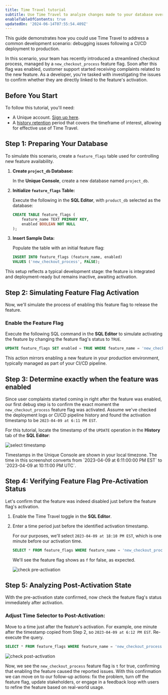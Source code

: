 ```yaml
---
title: Time Travel tutorial
subtitle: Use Time Travel to analyze changes made to your database over time
enableTableOfContents: true
updatedOn: '2024-06-14T07:55:54.409Z'
---
```


This guide demonstrates how you could use Time Travel to address a common development scenario: debugging issues following a CI/CD deployment to production.

In this scenario, your team has recently introduced a streamlined checkout process, managed by a `new_checkout_process` feature flag. Soon after this flag was enabled, customer support started receiving complaints related to the new feature. As a developer, you're tasked with investigating the issues to confirm whether they are directly linked to the feature's activation.

## Before You Start

To follow this tutorial, you'll need:

- A Unique account. [Sign up here](/docs/get-started-with-neon/signing-up).
- A [history retention](/docs/manage/projects#configure-history-retention) period that covers the timeframe of interest, allowing for effective use of Time Travel.

## Step 1: Preparing Your Database

To simulate this scenario, create a `feature_flags` table used for controlling new feature availability.

1. **Create `project_db` Database:**

   In the **Unique Console**, create a new database named `project_db`.

2. **Initialize `feature_flags` Table:**

   Execute the following in the **SQL Editor**, with `product_db` selected as the database:

   ```sql
   CREATE TABLE feature_flags (
       feature_name TEXT PRIMARY KEY,
       enabled BOOLEAN NOT NULL
   );
   ```

3. **Insert Sample Data:**

   Populate the table with an initial feature flag:

   ```sql
   INSERT INTO feature_flags (feature_name, enabled)
   VALUES ('new_checkout_process', FALSE);
   ```

This setup reflects a typical development stage: the feature is integrated and deployment-ready but remains inactive, awaiting activation.

## Step 2: Simulating Feature Flag Activation

Now, we'll simulate the process of enabling this feature flag to release the feature.

### Enable the Feature Flag

Execute the following SQL command in the **SQL Editor** to simulate activating the feature by changing the feature flag's status to `TRUE`.

```sql
UPDATE feature_flags SET enabled = TRUE WHERE feature_name = 'new_checkout_process';
```

This action mirrors enabling a new feature in your production environment, typically managed as part of your CI/CD pipeline.

## Step 3: Determine exactly when the feature was enabled

Since user complaints started coming in right after the feature was enabled, our first debug step is to confirm the exact moment the `new_checkout_process` feature flag was activated. Assume we've checked the deployment logs or CI/CD pipeline history and found the activation timestamp to be `2023-04-09 at 6:11 PM EST`.

For this tutorial, locate the timestamp of the `UPDATE` operation in the **History** tab of the **SQL Editor**:

![select timestamp](/docs/guides/time_travel_tutorial_activation.png)

<Admonition type="note">
Timestamps in the Unique Console are shown in your local timezone. The time in this screenshot converts from `2023-04-09 at 6:11:00:00 PM EST` to `2023-04-09 at 10:11:00 PM UTC`.
</Admonition>

## Step 4: Verifying Feature Flag Pre-Activation Status

Let's confirm that the feature was indeed disabled just before the feature flag's activation.

1. Enable the Time Travel toggle in the **SQL Editor**.

1. Enter a time period just before the identified activation timestamp.

   For our purposes, we'll select `2023-04-09 at 18:10 PM EST`, which is one minute before our activation time.

   ```sql
   SELECT * FROM feature_flags WHERE feature_name = 'new_checkout_process';
   ```

   We'll see the feature flag shows as `f` for false, as expected.

   ![check pre-activation](/docs/guides/time_travel_tutorial_before.png)

## Step 5: Analyzing Post-Activation State

With the pre-activation state confirmed, now check the feature flag's status immediately after activation.

### Adjust Time Selector to Post-Activation:

Move to a time just after the feature's activation. For example, one minute after the timestamp copied from Step 2, so `2023-04-09 at 6:12 PM EST`. Re-execute the query.

```sql
SELECT * FROM feature_flags WHERE feature_name = 'new_checkout_process';
```

![check post-activation](/docs/guides/time_travel_tutorial_after.png)

Now, we see the `new_checkout_process` feature flag is `t` for true, confirming that enabling the feature caused the reported issues. With this confirmation we can move on to our follow-up actions: fix the problem, turn off the feature flag, update stakeholders, or engage in a feedback loop with users to refine the feature based on real-world usage.
